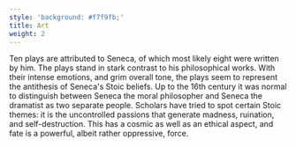 ```yaml
---
style: 'background: #f7f9fb;'
title: Art
weight: 2
---
```


Ten plays are attributed to Seneca, of which most likely eight were written by him. The plays stand in stark contrast to his philosophical works. With their intense emotions, and grim overall tone, the plays seem to represent the antithesis of Seneca's Stoic beliefs. Up to the 16th century it was normal to distinguish between Seneca the moral philosopher and Seneca the dramatist as two separate people. Scholars have tried to spot certain Stoic themes: it is the uncontrolled passions that generate madness, ruination, and self-destruction. This has a cosmic as well as an ethical aspect, and fate is a powerful, albeit rather oppressive, force.
